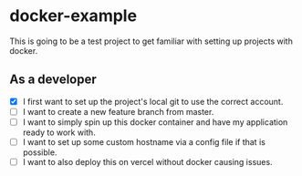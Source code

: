 # docker-example

This is going to be a test project to get familiar with setting up projects with docker.

## As a developer

- [x] I first want to set up the project's local git to use the correct account.
- [ ] I want to create a new feature branch from master.
- [ ] I want to simply spin up this docker container and have my application ready to work with.
- [ ] I want to set up some custom hostname via a config file if that is possible.
- [ ] I want to also deploy this on vercel without docker causing issues.

